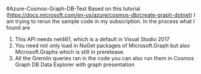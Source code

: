 #Azure-Cosmos-Graph-DB-Test
Based on this tutorial (https://docs.microsoft.com/en-us/azure/cosmos-db/create-graph-dotnet) I am trying to rerun the sample code in my subscription. In the process what I found are
1.	This API needs net461, which is a default in Visual Studio 2017
2.	You need not only load in NuGet packages of Microsoft.Graph but also Microsoft.Graphs which is still in prerelease.
3.	All the Gremlin queries ran in the code you can also run them in Cosmos Graph DB Data Explorer with graph presentation
